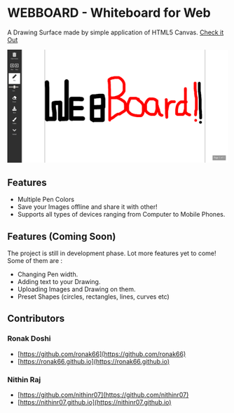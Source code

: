 # WEBBOARD - Whiteboard for Web

A Drawing Surface made by simple application of HTML5 Canvas. [Check it Out](https://r-arvind.github.io/Webboard)


![Webboard Sample](./css/bg.png)

## Features
* Multiple Pen Colors
* Save your Images offline and share it with other!
* Supports all types of devices ranging from Computer to Mobile Phones.

## Features (Coming Soon)
The project is still in development phase. Lot more features yet to come! Some of them are :

* Changing Pen width.
* Adding text to your Drawing.
* Uploading Images and Drawing on them.
* Preset Shapes (circles, rectangles, lines, curves etc)

## Contributors

### Ronak Doshi
* [https://github.com/ronak66](https://github.com/ronak66)
* [https://ronak66.github.io](https://ronak66.github.io)

### Nithin Raj
* [https://github.com/nithinr07](https://github.com/nithinr07)
* [https://nithinr07.github.io](https://nithinr07.github.io)
